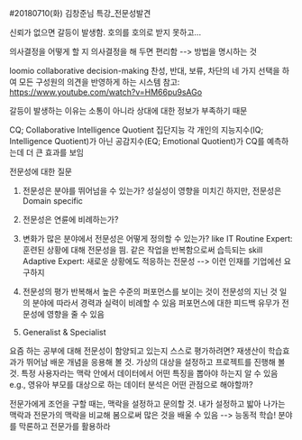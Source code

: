 #20180710(화) 김창준님 특강_전문성발견


신뢰가 없으면 갈등이 발생함. 호의를 호의로 받지 못하고...

의사결정을 어떻게 할 지 의사결정을 해 두면 편리함 --> 방법을 명시하는 것

loomio collaborative decision-making
  찬성, 반대, 보류, 차단의 네 가지 선택을 하여 모든 구성원의 의견을 반영하게 하는 시스템
  참고: https://www.youtube.com/watch?v=HM66pu9sAGo
 
갈등이 발생하는 이유는 소통이 아니라 상대에 대한 정보가 부족하기 때문
 
CQ; Collaborative Intelligence Quotient 집단지능
  각 개인의 지능지수(IQ; Intelligence Quotient)가 아닌 공감지수(EQ; Emotional Quotient)가 CQ를 예측하는데 더 큰 효과를 보임
  
전문성에 대한 질문
  1. 전문성은 분야를 뛰어넘을 수 있는가?
    성실성이 영향을 미치긴 하지만, 전문성은 Domain specific
  
  2. 전문성은 연륜에 비례하는가?
  
  3. 변화가 많은 분야에서 전문성은 어떻게 정의할 수 있는가? like IT
    Routine Expert: 훈련된 상황에 대해 전문성을 띔. 같은 작업을 반복함으로써 습득되는 skill
    Adaptive Expert: 새로운 상황에도 적응하는 전문성 --> 이런 인재를 기업에선 요구하지
    
  4. 전문성의 평가
    반복해서 높은 수준의 퍼포먼스를 보이는 것이 전문성의 지닌 것
    일의 분야에 따라서 경력과 실력이 비례할 수 있음
    퍼포먼스에 대한 피드백 유무가 전문성에 영향을 줄 수 있음
    
  5. Generalist & Specialist
 
요즘 하는 공부에 대해 전문성이 함양되고 있는지 스스로 평가하려면?
  재생산이 학습효과가 뛰어남
  배운 개념을 응용해 볼 것. 가상의 대상을 설정하고 프로젝트를 진행해 볼 것. 특정 사용자라는 맥락 안에서 데이터에서 어떤 특징을 뽑아야 하는지 알 수 있음
    e.g., 영유아 부모를 대상으로 하는 데이터 분석은 어떤 관점으로 해야할까?
  
전문가에게 조언을 구할 때는,
  맥락을 설정하고 문의할 것. 내가 설정하고 밟아 나가는 맥락과 전문가의 맥락을 비교해 봄으로써 많은 것을 배울 수 있음
  --> 능동적 학습!
  분야를 막론하고 전문가를 활용하라
